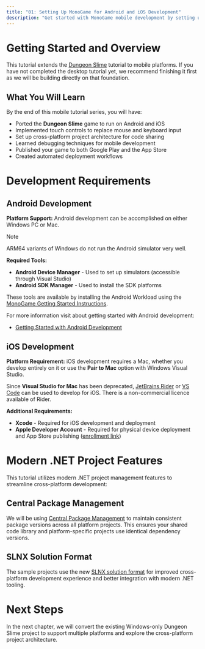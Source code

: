 ```yaml
---
title: "01: Setting Up MonoGame for Android and iOS Development"
description: "Get started with MonoGame mobile development by setting up your development environment, tools, and SDKs for Android and iOS platforms."
---
```


# Getting Started and Overview

This tutorial extends the [Dungeon Slime](https://github.com/MonoGame/MonoGame.Samples/tree/3.8.4/Tutorials/learn-monogame-2d) tutorial to mobile platforms. If you have not completed the desktop tutorial yet, we recommend finishing it first as we will be building directly on that foundation.

## What You Will Learn

By the end of this mobile tutorial series, you will have:
- Ported the **Dungeon Slime** game to run on Android and iOS
- Implemented touch controls to replace mouse and keyboard input
- Set up cross-platform project architecture for code sharing
- Learned debugging techniques for mobile development
- Published your game to both Google Play and the App Store
- Created automated deployment workflows

# Development Requirements

## Android Development

**Platform Support:** Android development can be accomplished on either Windows PC or Mac.

> [!NOTE]
> ARM64 variants of Windows do not run the Android simulator very well.
>

**Required Tools:**
- **Android Device Manager** - Used to set up simulators (accessible through Visual Studio)
- **Android SDK Manager** - Used to install the SDK platforms

These tools are available by installing the Android Workload using the [MonoGame Getting Started Instructions](../../../../getting_started/platforms.md).

For more information visit about getting started with Android development:

- [Getting Started with Android Development](https://learn.microsoft.com/en-us/dotnet/android/getting-started/installation/)

## iOS Development

**Platform Requirement:** iOS development requires a Mac, whether you develop entirely on it or use the **Pair to Mac** option with Windows Visual Studio.

Since **Visual Studio for Mac** has been deprecated, [JetBrains Rider](https://www.jetbrains.com/rider/) or [VS Code](https://code.visualstudio.com/) can be used to develop for iOS. There is a non-commercial licence available of Rider.

**Additional Requirements:**
- **Xcode** - Required for iOS development and deployment
- **Apple Developer Account** - Required for physical device deployment and App Store publishing ([enrollment link](https://developer.apple.com/programs/enroll/))

# Modern .NET Project Features

This tutorial utilizes modern .NET project management features to streamline cross-platform development:

## Central Package Management

We will be using [Central Package Management](https://learn.microsoft.com/en-us/nuget/consume-packages/central-package-management) to maintain consistent package versions across all platform projects. This ensures your shared code library and platform-specific projects use identical dependency versions.

## SLNX Solution Format

The sample projects use the new [SLNX solution format](https://devblogs.microsoft.com/dotnet/introducing-slnx-support-dotnet-cli/) for improved cross-platform development experience and better integration with modern .NET tooling.

# Next Steps

In the next chapter, we will convert the existing Windows-only Dungeon Slime project to support multiple platforms and explore the cross-platform project architecture.
